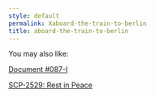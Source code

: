 ```yaml
---
style: default
permalink: Xaboard-the-train-to-berlin
title: aboard-the-train-to-berlin
---
```

You may also like:

[Document #087-I](http://scp-wiki.net/document-087-i)

[SCP-2529: Rest in Peace](http://scp-wiki.net/scp-2529)
